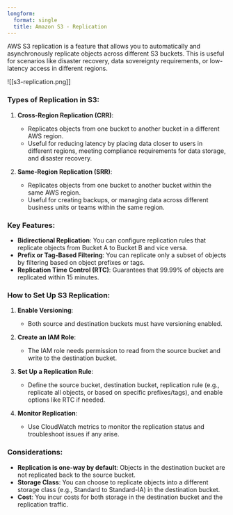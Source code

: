 ```yaml
---
longform:
  format: single
  title: Amazon S3 - Replication
---
```

AWS S3 replication is a feature that allows you to automatically and asynchronously replicate objects across different S3 buckets. This is useful for scenarios like disaster recovery, data sovereignty requirements, or low-latency access in different regions.

![[s3-replication.png]]

### Types of Replication in S3:

1. **Cross-Region Replication (CRR)**:
    
    - Replicates objects from one bucket to another bucket in a different AWS region.
    - Useful for reducing latency by placing data closer to users in different regions, meeting compliance requirements for data storage, and disaster recovery.
2. **Same-Region Replication (SRR)**:
    
    - Replicates objects from one bucket to another bucket within the same AWS region.
    - Useful for creating backups, or managing data across different business units or teams within the same region.
### Key Features:

- **Bidirectional Replication**: You can configure replication rules that replicate objects from Bucket A to Bucket B and vice versa.
- **Prefix or Tag-Based Filtering**: You can replicate only a subset of objects by filtering based on object prefixes or tags.
- **Replication Time Control (RTC)**: Guarantees that 99.99% of objects are replicated within 15 minutes.

### How to Set Up S3 Replication:

1. **Enable Versioning**:
    
    - Both source and destination buckets must have versioning enabled.
2. **Create an IAM Role**:
    
    - The IAM role needs permission to read from the source bucket and write to the destination bucket.
3. **Set Up a Replication Rule**:
    
    - Define the source bucket, destination bucket, replication rule (e.g., replicate all objects, or based on specific prefixes/tags), and enable options like RTC if needed.
4. **Monitor Replication**:
    
    - Use CloudWatch metrics to monitor the replication status and troubleshoot issues if any arise.

### Considerations:

- **Replication is one-way by default**: Objects in the destination bucket are not replicated back to the source bucket.
- **Storage Class**: You can choose to replicate objects into a different storage class (e.g., Standard to Standard-IA) in the destination bucket.
- **Cost**: You incur costs for both storage in the destination bucket and the replication traffic.
